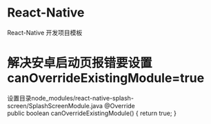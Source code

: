# React-Native
React-Native 开发项目模板

# 解决安卓启动页报错要设置canOverrideExistingModule=true
设置目录node_modules/react-native-splash-screen/SplashScreenModule.java
@Override    
public boolean canOverrideExistingModule() { 
    return true; 
}

